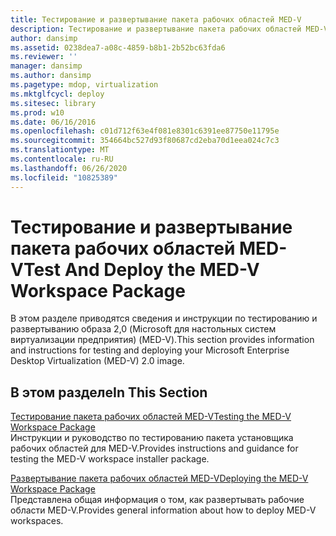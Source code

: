 ```yaml
---
title: Тестирование и развертывание пакета рабочих областей MED-V
description: Тестирование и развертывание пакета рабочих областей MED-V
author: dansimp
ms.assetid: 0238dea7-a08c-4859-b8b1-2b52bc63fda6
ms.reviewer: ''
manager: dansimp
ms.author: dansimp
ms.pagetype: mdop, virtualization
ms.mktglfcycl: deploy
ms.sitesec: library
ms.prod: w10
ms.date: 06/16/2016
ms.openlocfilehash: c01d712f63e4f081e8301c6391ee87750e11795e
ms.sourcegitcommit: 354664bc527d93f80687cd2eba70d1eea024c7c3
ms.translationtype: MT
ms.contentlocale: ru-RU
ms.lasthandoff: 06/26/2020
ms.locfileid: "10825389"
---
```

# <span data-ttu-id="063f2-103">Тестирование и развертывание пакета рабочих областей MED-V</span><span class="sxs-lookup"><span data-stu-id="063f2-103">Test And Deploy the MED-V Workspace Package</span></span>


<span data-ttu-id="063f2-104">В этом разделе приводятся сведения и инструкции по тестированию и развертыванию образа 2,0 (Microsoft для настольных систем виртуализации предприятия) (MED-V).</span><span class="sxs-lookup"><span data-stu-id="063f2-104">This section provides information and instructions for testing and deploying your Microsoft Enterprise Desktop Virtualization (MED-V) 2.0 image.</span></span>

## <span data-ttu-id="063f2-105">В этом разделе</span><span class="sxs-lookup"><span data-stu-id="063f2-105">In This Section</span></span>


<a href="" id="testing-the-med-v-workspace-package"></a>[<span data-ttu-id="063f2-106">Тестирование пакета рабочих областей MED-V</span><span class="sxs-lookup"><span data-stu-id="063f2-106">Testing the MED-V Workspace Package</span></span>](testing-the-med-v-workspace-package.md)  
<span data-ttu-id="063f2-107">Инструкции и руководство по тестированию пакета установщика рабочих областей для MED-V.</span><span class="sxs-lookup"><span data-stu-id="063f2-107">Provides instructions and guidance for testing the MED-V workspace installer package.</span></span>

<a href="" id="deploying-the-med-v-workspace-package"></a>[<span data-ttu-id="063f2-108">Развертывание пакета рабочих областей MED-V</span><span class="sxs-lookup"><span data-stu-id="063f2-108">Deploying the MED-V Workspace Package</span></span>](deploying-the-med-v-workspace-package.md)  
<span data-ttu-id="063f2-109">Представлена общая информация о том, как развертывать рабочие области MED-V.</span><span class="sxs-lookup"><span data-stu-id="063f2-109">Provides general information about how to deploy MED-V workspaces.</span></span>

 

 





